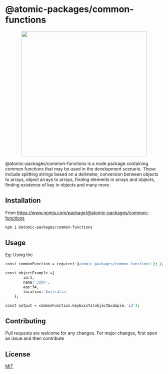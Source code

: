 # @atomic-packages/common-functions

<p align="center">
  <img width="400" height="400" src="https://user-images.githubusercontent.com/81478885/201429388-60724ded-01ab-4446-b0c9-08d1dd3f2909.png">
</p>


@atomic-packages/common-functions is a node package containing common functions that may be used in the development scenario. These include splitting strings based on a delimeter, conversion between objects to arrays, object arrays to arrays, finding elements in arrays and objects, finding existence of key in objects and many more.

## Installation

From https://www.npmjs.com/package/@atomic-packages/common-functions

```bash
npm i @atomic-packages/common-functions
```

## Usage

Eg: Using the 
```bash
const commonFunction = require('@atomic-packages/common-functions'); // at top of file require the package

const objectExample ={
        id:1,
        name:'John',
        age:34,
        location:'Australia'
    };

const output = commonFunction.keyExists(objectExample,'id');
```

## Contributing

Pull requests are welcome for any changes. For major changes, first open an issue and then contribute

## License

[MIT](https://choosealicense.com/licenses/mit/)
